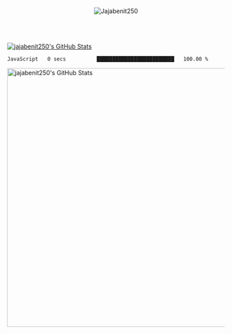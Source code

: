 
<br>

<p align="center"> <img src="https://komarev.com/ghpvc/?username=Jajabenit250&label=Profile%20views&color=0e75b6&style=flat" alt="Jajabenit250" /> </p>
<br>
<br>
<br>
  <a href="https://awesome-github-stats.azurewebsites.net/index.html??cardType=level&theme=dark">    <img  alt="jajabenit250's GitHub Stats" src="https://awesome-github-stats.azurewebsites.net/user-stats/jajabenit250?cardType=level&theme=dark" />  </a>

<!--START_SECTION:waka-->

```text
JavaScript   0 secs          █████████████████████████   100.00 %
```

<!--END_SECTION:waka-->

<div width="300" height="200">
  <img  width="700" height="600" alt="jajabenit250's GitHub Stats" src="https://user-images.githubusercontent.com/51251401/167324970-c3ad33d5-3cf5-439f-8193-a9ee5f4a407f.png"/></div>

<!--<p><iframe width="600" height="600" src="https://ionicabizau.github.io/github-profile-languages/api.html?jajabenit250" frameborder="0"></iframe></p>-->

